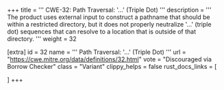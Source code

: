 +++
title = '''
CWE-32: Path Traversal: '...' (Triple Dot)
'''
description	= '''
The product uses external input to construct a pathname that should be within a restricted directory, but it does not properly neutralize '...' (triple dot) sequences that can resolve to a location that is outside of that directory.
'''
weight = 32

[extra]
id = 32
name = '''
Path Traversal: '...' (Triple Dot)
'''
url = "https://cwe.mitre.org/data/definitions/32.html"
vote = "Discouraged via Borrow Checker"
class = "Variant"
clippy_helps = false
rust_docs_links = [
	
]
+++

